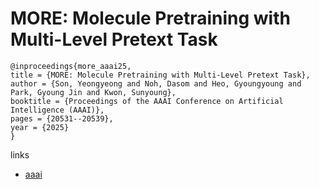 # MORE: Molecule Pretraining with Multi-Level Pretext Task

```
@inproceedings{more_aaai25,
title = {MORE: Molecule Pretraining with Multi-Level Pretext Task},
author = {Son, Yeongyeong and Noh, Dasom and Heo, Gyoungyoung and Park, Gyoung Jin and Kwon, Sunyoung},
booktitle = {Proceedings of the AAAI Conference on Artificial Intelligence (AAAI)},
pages = {20531--20539},
year = {2025}
}
```

links
- [aaai](https://ojs.aaai.org/index.php/AAAI/article/view/34262)
